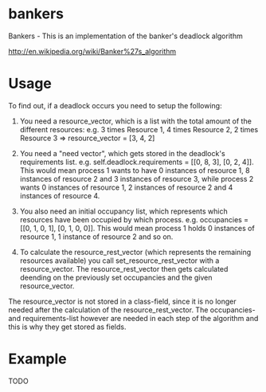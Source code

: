 # bankers
Bankers - This is an implementation of the banker's deadlock algorithm

http://en.wikipedia.org/wiki/Banker%27s_algorithm


# Usage

To find out, if a deadlock occurs you need to setup the following:

1. You need a resource_vector, which is a list with the total amount of the different resources:
    e.g. 3 times Resource 1, 4 times Resource 2, 2 times Resource 3 => resource_vector = [3, 4, 2]

2. You need a "need vector", which gets stored in the deadlock's requirements list.
    e.g. self.deadlock.requirements = [[0, 8, 3], [0, 2, 4]]. This would mean process 1 wants to have 0 instances of resource 1, 8 instances of resource 2 and 3 instances of resource 3, while process 2 wants 0 instances of resource 1, 2 instances of resource 2 and 4 instances of resource 4.

3. You also need an initial occupancy list, which represents which resources have been occupied by which process.
   e.g. occupancies = [[0, 1, 0, 1], [0, 1, 0, 0]]. This would mean process 1 holds 0 instances of resource 1, 1 instance of resource 2 and so on.

4. To calculate the resource_rest_vector (which represents the remaining resources available) you call set_resource_rest_vector with a resource_vector. The resource_rest_vector then gets calculated deending on the previously set occupancies and the given resource_vector.

The resource_vector is not stored in a class-field, since it is no longer needed after the calculation of the resource_rest_vector. The occupancies- and requirements-list however are needed in each step of the algorithm and this is why they get stored as fields.


# Example

TODO


